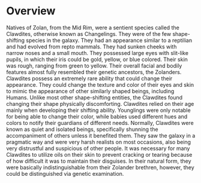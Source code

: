 # Overview
Natives of Zolan, from the Mid Rim, were a sentient species called the Clawdites, otherwise known as Changelings.
They were of the few shape-shifting species in the galaxy.
They had an appearance similar to a reptilian and had evolved from repto mammals.
 They had sunken cheeks with narrow noses and a small mouth.
They possessed large eyes with slit-like pupils, in which their iris could be gold, yellow, or blue colored.
Their skin was rough, ranging from green to yellow.
Their overall facial and bodily features almost fully resembled their genetic ancestors, the Zolanders.
Clawdites possess an extremely rare ability that could change their appearance.
They could change the texture and color of their eyes and skin to mimic the appearance of other similarly shaped beings, including Humans.
Unlike most other shape-shifting entities, the Clawdites found changing their shape physically discomforting.
Clawdites relied on their age mainly when developing their shifting ability.
Younglings were only notable for being able to change their color, while babies used different hues and colors to notify their guardians of different needs.
Normally, Clawdites were known as quiet and isolated beings, specifically shunning the accompaniment of others unless it benefited them.
They saw the galaxy in a pragmatic way and were very harsh realists on most occasions, also being very distrustful and suspicious of other people.
It was necessary for many Clawdites to utilize oils on their skin to prevent cracking or tearing because of how difficult it was to maintain their disguises.
In their natural form, they were basically indistinguishable from their Zolander brethren, however, they could be distinguished via genetic examination.